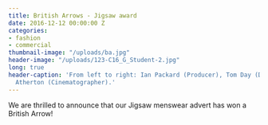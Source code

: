 ```yaml
---
title: British Arrows - Jigsaw award
date: 2016-12-12 00:00:00 Z
categories:
- fashion
- commercial
thumbnail-image: "/uploads/ba.jpg"
header-image: "/uploads/123-C16_G_Student-2.jpg"
long: true
header-caption: 'From left to right: Ian Packard (Producer), Tom Day (Director), Dan
  Atherton (Cinematographer).'
---
```


We are thrilled to announce that our Jigsaw menswear advert has won a British Arrow!
